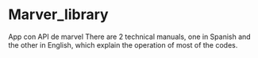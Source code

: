 # Marver_library
 App con API de marvel
There are 2 technical manuals, one in Spanish and the other in English, which explain the operation of most of the codes.
